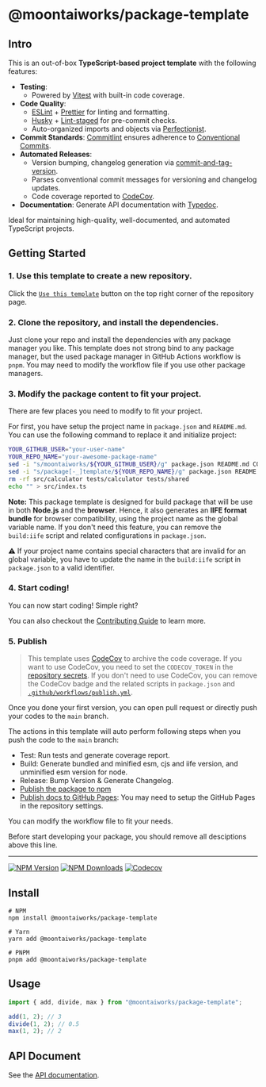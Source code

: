 # @moontaiworks/package-template

## Intro

This is an out-of-box **TypeScript-based project template** with the following features:

- **Testing**:
  - Powered by [Vitest](https://github.com/vitest-dev/vitest) with built-in code coverage.
- **Code Quality**:
  - [ESLint](https://eslint.org) + [Prettier](https://prettier.io) for linting and formatting.
  - [Husky](https://github.com/typicode/husky) + [Lint-staged](https://github.com/okonet/lint-staged) for pre-commit checks.
  - Auto-organized imports and objects via [Perfectionist](https://github.com/azat-io/eslint-plugin-perfectionist).
- **Commit Standards**: [Commitlint](https://github.com/conventional-changelog/commitlint) ensures adherence to [Conventional Commits](https://www.conventionalcommits.org).
- **Automated Releases**:
  - Version bumping, changelog generation via [commit-and-tag-version](https://github.com/absolute-version/commit-and-tag-version).
  - Parses conventional commit messages for versioning and changelog updates.
  - Code coverage reported to [CodeCov](https://codecov.io).
- **Documentation**: Generate API documentation with [Typedoc](https://github.com/TypeStrong/typedoc).

Ideal for maintaining high-quality, well-documented, and automated TypeScript projects.

## Getting Started

### 1. Use this template to create a new repository.

Click the [`Use this template`](https://github.com/new?template_name=package-template&template_owner=moontaiworks) button on the top right corner of the repository page.

### 2. Clone the repository, and install the dependencies.

Just clone your repo and install the dependencies with any package manager you like. This template does not strong bind to any package manager, but the used package manager in GitHub Actions workflow is `pnpm`. You may need to modify the workflow file if you use other package managers.

### 3. Modify the package content to fit your project.

There are few places you need to modify to fit your project.

For first, you have setup the project name in `package.json` and `README.md`. You can use the following command to replace it and initialize project:

```bash
YOUR_GITHUB_USER="your-user-name"
YOUR_REPO_NAME="your-awesome-package-name"
sed -i "s/moontaiworks/${YOUR_GITHUB_USER}/g" package.json README.md CONTRIBUTING.md .github/workflows/*
sed -i "s/package[-_]template/${YOUR_REPO_NAME}/g" package.json README.md CONTRIBUTING.md .github/workflows/*
rm -rf src/calculator tests/calculator tests/shared
echo "" > src/index.ts
```

**Note:** This package template is designed for build package that will be use in both **Node.js** and the **browser**. Hence, it also generates an **IIFE format bundle** for browser compatibility, using the project name as the global variable name. If you don't need this feature, you can remove the `build:iife` script and related configurations in `package.json`.

⚠️ If your project name contains special characters that are invalid for an global variable, you have to update the name in the `build:iife` script in `package.json` to a valid identifier.

### 4. Start coding!

You can now start coding! Simple right?

You can also checkout the [Contributing Guide](CONTRIBUTING.md) to learn more.

### 5. Publish

> This template uses [CodeCov](https://docs.codecov.com/docs/quick-start) to archive the code coverage.
> If you want to use CodeCov, you need to set the `CODECOV_TOKEN` in the [repository secrets](https://github.com/moontaiworks/package-template/settings/secrets/actions).
> If you don't need to use CodeCov, you can remove the CodeCov badge and the related scripts in `package.json` and [`.github/workflows/publish.yml`](.github/workflows/publish.yml).

Once you done your first version, you can open pull request or directly push your codes to the `main` branch.

The actions in this template will auto perform following steps when you push the code to the `main` branch:

- Test: Run tests and generate coverage report.
- Build: Generate bundled and minified esm, cjs and iife version, and unminified esm version for node.
- Release: Bump Version & Generate Changelog.
- [Publish the package to npm](https://www.npmjs.com/package/@moontaiworks/package-template/)
- [Publish docs to GitHub Pages](https://moontaiworks.github.io/package-template/): You may need to setup the GitHub Pages in the repository settings.

You can modify the workflow file to fit your needs.

Before start developing your package, you should remove all desciptions above this line.

---

[![NPM Version](https://img.shields.io/npm/v/@moontaiworks/package-template)](https://www.npmjs.com/package/@moontaiworks/package-template)
[![NPM Downloads](https://img.shields.io/npm/d18m/@moontaiworks/package-template)](https://www.npmjs.com/package/@moontaiworks/package-template)
[![Codecov](https://codecov.io/gh/moontaiworks/package-template/graph/badge.svg)](https://codecov.io/gh/moontaiworks/package-template)

## Install

```
# NPM
npm install @moontaiworks/package-template

# Yarn
yarn add @moontaiworks/package-template

# PNPM
pnpm add @moontaiworks/package-template
```

## Usage

```typescript
import { add, divide, max } from "@moontaiworks/package-template";

add(1, 2); // 3
divide(1, 2); // 0.5
max(1, 2); // 2
```

## API Document

See the [API documentation](https://moontaiworks.github.io/package-template/).
